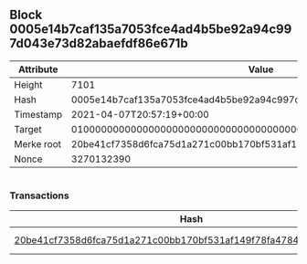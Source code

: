 ## Block 0005e14b7caf135a7053fce4ad4b5be92a94c997d043e73d82abaefdf86e671b

Attribute | Value
--- | ---
Height | 7101
Hash | 0005e14b7caf135a7053fce4ad4b5be92a94c997d043e73d82abaefdf86e671b
Timestamp | 2021-04-07T20:57:19+00:00
Target | 0100000000000000000000000000000000000000000000000000000000000000
Merke root | 20be41cf7358d6fca75d1a271c00bb170bf531af149f78fa4784b72194e69b05
Nonce | 3270132390

```

```

### Transactions

Hash | Amount
--- | ---
[20be41cf7358d6fca75d1a271c00bb170bf531af149f78fa4784b72194e69b05](20be41cf7358d6fca75d1a271c00bb170bf531af149f78fa4784b72194e69b05.md) | 10.00000000 SKEPTI 
